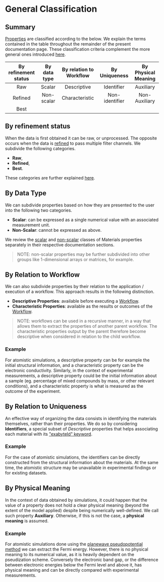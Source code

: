 # General Classification

## Summary

[Properties](../overview.md) are classified according to the below. We explain the terms contained in the table throughout the remainder of the present documentation page. These classification criteria complement the more general ones introduced [here](../../data/classification.md).

| By refinement status |  By data type | By relation to Workflow  | By Uniqueness   | By Physical Meaning      |
|:--------:|:-------------:|:------------------------:|:---------------:|:------------------------:|
|  Raw     | Scalar        | Descriptive              | Identifier      | Auxiliary                |
|  Refined | Non-scalar    | Characteristic           | Non-identifier  | Non-Auxiliary            |
|  Best    |               |                          |                 |                          |

## By refinement status

When the data is first obtained it can be raw, or unprocessed. The opposite occurs when the data is [refined](../refinement.md) to pass multiple filter channels. We subdivide the following categories.
 
- **Raw**, 
- **Refined**,
- **Best**.

These categories are further explained [here](../refinement.md).

## By Data Type

We can subdivide properties based on how they are presented to the user into the following two categories.

- **Scalar**: can be expressed as a single numerical value with an associated measurement unit.
- **Non-Scalar**: cannot be expressed as above.

We review the [scalar](../../properties-directory/scalar/overview.md) and [non-scalar](../../properties-directory/non-scalar/overview.md) classes of Materials properties separately in their respective documentation sections.

> NOTE: non-scalar properties may be further subdivided into other groups like 1-dimensional arrays or matrices, for example.

## By Relation to Workflow

We can also subdivide properties by their relation to the application / execution of a workflow. This approach results in the following distinction. 

- **Descriptive Properties**: available before executing a [Workflow](../../workflows/overview.md).
- **Characteristic Properties**: available as the results or outcomes of the [Workflow](../../workflows/overview.md).

> NOTE: workflows can be used in a recursive manner, in a way that allows them to extract the properties of another parent workflow. The characteristic properties output by the parent therefore become descriptive when considered in relation to the child workflow. 

### Example 
    
For atomistic simulations, a descriptive property can be for example the initial structural information, and a characteristic property can be the electronic conductivity. Similarly, in the context of experimental measurements, a descriptive property could be the initial information about a sample (eg. percentage of mixed compounds by mass, or other relevant conditions), and a characteristic property is what is measured as the outcome of the experiment.

## By Relation to Uniqueness

An effective way of organizing the data consists in identifying the materials themselves, rather than their properties. We do so by considering **Identifiers**, a special subset of *Descriptive* properties that helps associating each material with its ["exabyteId" keyword](../../entities-general/data.md). 

### Example 

For the case of atomistic simulations, the identifiers can be directly constructed from the structural information about the materials. At the same time, the atomistic structure may be unavailable in experimental findings or for existing datasets.
 
<!-- 

TODO: implement and uncomment the text below
 
We allow for the possibility of custom identifiers. 

As the example above demonstrates, unique identifiers can be dependent on the source of data.  

 -->


## By Physical Meaning

In the context of data obtained by simulations, it could happen that the value of a property does not hold a clear physical meaning (beyond the extent of the model applied) despite being numerically well-defined. We call such property **Auxiliary**. Otherwise, if this is not the case, a **physical meaning** is assumed.

### Example 

For atomistic simulations done using the [planewave pseudopotential method](../../methods/pseudopotential/overview.md) we can extract the Fermi energy. However, there is no physical meaning to its numerical value, as it is heavily dependent on the pseudization scheme. Conversely the electronic band gap, or the difference between electronic energies below the Fermi level and above it, has physical meaning and can be directly compared with experimental measurements. 
